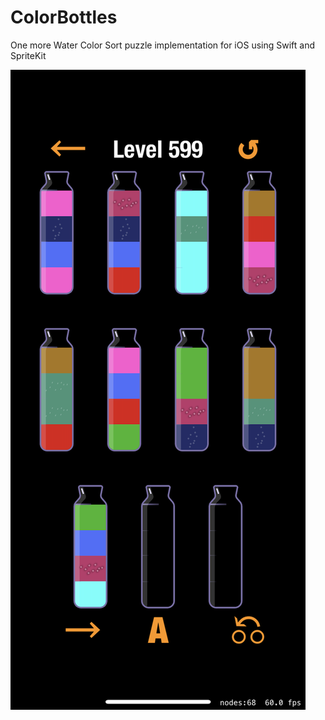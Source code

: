 # ColorBottles

One more Water Color Sort puzzle implementation for iOS using Swift and SpriteKit

![Level 599](color_bottles.png "level 599")
